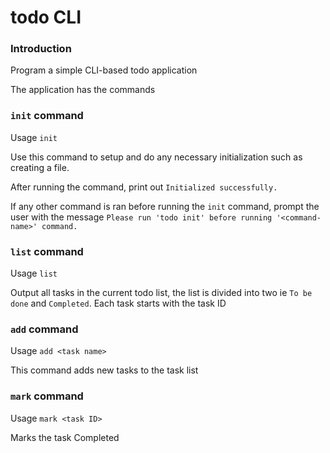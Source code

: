 # todo CLI

### Introduction
Program a simple CLI-based todo application 

The application has the commands

### `init` command
Usage `init`

Use this command to setup and do any necessary initialization such as creating a file.

After running the command, print out `Initialized successfully.`

If any other command is ran before running the `init` command, prompt the user with the message `Please run 'todo init' before running '<command-name>' command.`

### `list` command
Usage `list`

Output all tasks in the current todo list, the list is divided into two ie `To be done` and `Completed`. Each task starts with the task ID

### `add` command
Usage `add <task name>`

This command adds new tasks to the task list

### `mark` command
Usage `mark <task ID>`

Marks the task Completed


